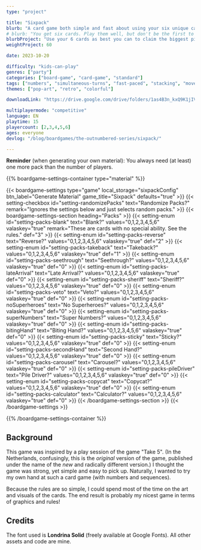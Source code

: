 ```yaml
---
type: "project"

title: "Sixpack"
blurb: "A card game both simple and fast about using your six unique cards as best you can, while predicting how the others will use theirs."
# blurb: "You get six cards. Play them well, but don't be the first to play them all."
blurbProject: "Use your 6 cards as best you can to claim the biggest piles, which you do by playing a 1 or a 6 on top at the right time."
weightProject: 60

date: 2023-10-20

difficulty: "kids-can-play"
genres: ["party"]
categories: ["board-game", "card-game", "standard"]
tags: ["numbers", "simultaneous-turns", "fast-paced", "stacking", "move-through-all", "ladder-climbing"]
themes: ["pop-art", "retro", "colorful"]

downloadLink: "https://drive.google.com/drive/folders/1as4B3n_kxQ9K1jIVtWMI_P5VnAjbXRP1"

multiplayermode: "competitive"
language: EN
playtime: 15
playercount: [2,3,4,5,6]
ages: everyone
devlog: "/blog/boardgames/the-outnumbered-series/sixpack/"

---
```


**Reminder** (when generating your own material): You always need (at least) one more pack than the number of players.


{{% boardgame-settings-container type="material" %}}

{{< boardgame-settings type="game" local_storage="sixpackConfig" btn_label="Generate Material" game_title="Sixpack" defaults="true" >}}
  {{< setting-checkbox id="setting-randomizePacks" text="Randomize Packs?" remark="Ignores the settings below and just selects random packs." >}}
  {{< boardgame-settings-section heading="Packs" >}}
    {{< setting-enum id="setting-packs-blank" text="Blank?" values="0,1,2,3,4,5,6" valaskey="true" remark="These are cards with no special ability. See the rules." def="3" >}}
    {{< setting-enum id="setting-packs-reverse" text="Reverse?" values="0,1,2,3,4,5,6" valaskey="true" def="2" >}}
    {{< setting-enum id="setting-packs-takeback" text="Takeback?" values="0,1,2,3,4,5,6" valaskey="true" def="1" >}}
    {{< setting-enum id="setting-packs-seethrough" text="Seethrough?" values="0,1,2,3,4,5,6" valaskey="true" def="0" >}}
    {{< setting-enum id="setting-packs-lateArrival" text="Late Arrival?" values="0,1,2,3,4,5,6" valaskey="true" def="0" >}}
    {{< setting-enum id="setting-packs-sheriff" text="Sheriff?" values="0,1,2,3,4,5,6" valaskey="true" def="0" >}}
    {{< setting-enum id="setting-packs-veto" text="Veto?" values="0,1,2,3,4,5,6" valaskey="true" def="0" >}}
    {{< setting-enum id="setting-packs-noSuperheroes" text="No Superheroes?" values="0,1,2,3,4,5,6" valaskey="true" def="0" >}}
    {{< setting-enum id="setting-packs-superNumbers" text="Super Numbers?" values="0,1,2,3,4,5,6" valaskey="true" def="0" >}}
    {{< setting-enum id="setting-packs-bitingHand" text="Biting Hand?" values="0,1,2,3,4,5,6" valaskey="true" def="0" >}}
    {{< setting-enum id="setting-packs-sticky" text="Sticky?" values="0,1,2,3,4,5,6" valaskey="true" def="0" >}}
    {{< setting-enum id="setting-packs-secondHand" text="Second Hand?" values="0,1,2,3,4,5,6" valaskey="true" def="0" >}}
    {{< setting-enum id="setting-packs-carousel" text="Carousel?" values="0,1,2,3,4,5,6" valaskey="true" def="0" >}}
    {{< setting-enum id="setting-packs-pileDriver" text="Pile Driver?" values="0,1,2,3,4,5,6" valaskey="true" def="0" >}}
    {{< setting-enum id="setting-packs-copycat" text="Copycat?" values="0,1,2,3,4,5,6" valaskey="true" def="0" >}}
    {{< setting-enum id="setting-packs-calculator" text="Calculator?" values="0,1,2,3,4,5,6" valaskey="true" def="0" >}}
  {{< /boardgame-settings-section >}}
{{< /boardgame-settings >}}

{{% /boardgame-settings-container %}}

## Background

This game was inspired by a play session of the game "Take 5". (In the Netherlands, confusingly, this is the _original_ version of the game, published under the name of the _new_ and radically different version.) I thought the game was strong, yet simple and easy to pick up. Naturally, I wanted to try my own hand at such a card game (with numbers and sequences).

Because the rules are so simple, I could spend most of the time on the art and visuals of the cards. The end result is probably my nicest game in terms of graphics and rules!

## Credits

The font used is **Londrina Solid** (freely available at Google Fonts). All other assets and code are mine.
